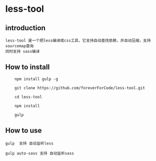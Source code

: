# less-tool

## introduction

	less-tool 是一个把less编译成css工具，它支持自动查找依赖，并自动压缩，支持sourcemap查询
	同时支持 sass编译
## How to install

```
	npm install gulp -g
	
	git clone https://github.com/foreverForCode/less-tool.git 

	cd less-tool

	npm install

	gulp
```

## How to use 

```
gulp  支持 自动监听less

gulp auto-sass 支持 自动监听sass

```

